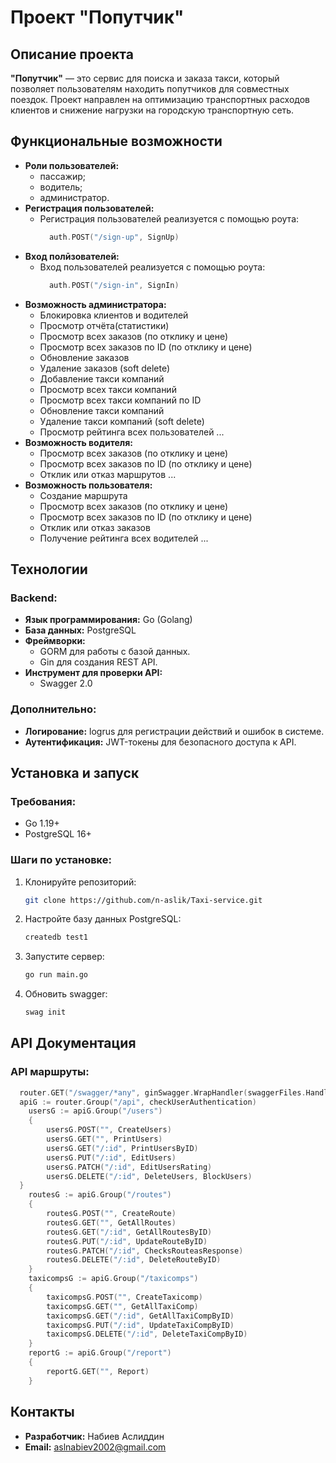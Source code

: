 # Проект "Попутчик"

## Описание проекта

**"Попутчик"** — это сервис для поиска и заказа такси, который позволяет пользователям находить попутчиков для совместных поездок. Проект направлен на оптимизацию транспортных расходов клиентов и снижение нагрузки на городскую транспортную сеть.

## Функциональные возможности
- **Роли пользователей:**
  - пассажир;
  - водитель;
  - администратор.
- **Регистрация пользователей:**
  - Регистрация пользователей реализуется с помощью роута:
    ```go
      auth.POST("/sign-up", SignUp)
    ```
- **Вход полӣзователей:**
  - Вход пользователей реализуется с помощью роута:
    ```go
      auth.POST("/sign-in", SignIn)
    ```
- **Возможность администратора:**
  - Блокировка клиентов и водителей
  - Просмотр отчёта(статистики)
  - Просмотр всех заказов (по отклику и цене)
  - Просмотр всех заказов по ID (по отклику и цене)
  - Обновление заказов
  - Удаление заказов (soft delete)
  - Добавление такси компаний 
  - Просмотр всех такси компаний
  - Просмотр всех такси компаний по ID
  - Обновление такси компаний
  - Удаление такси компаний (soft delete)
  - Просмотр рейтинга всех пользователей
    ...
- **Возможность водителя:**
  - Просмотр всех заказов (по отклику и цене)
  - Просмотр всех заказов по ID (по отклику и цене)
  - Отклик или отказ маршрутов
    ...
- **Возможность пользователя:**
  - Создание маршрута
  - Просмотр всех заказов (по отклику и цене)
  - Просмотр всех заказов по ID (по отклику и цене)
  - Отклик или отказ заказов
  - Получение рейтинга всех водителей
    ...
## Технологии
### Backend:
- **Язык программирования:** Go (Golang)
- **База данных:** PostgreSQL
- **Фреймворки:**
  - GORM для работы с базой данных.
  - Gin для создания REST API.
- **Инструмент для проверки API:**
  - Swagger 2.0

### Дополнительно:
- **Логирование:** logrus для регистрации действий и ошибок в системе.
- **Аутентификация:** JWT-токены для безопасного доступа к API.

## Установка и запуск

### Требования:
- Go 1.19+
- PostgreSQL 16+

### Шаги по установке:
1. Клонируйте репозиторий:
    ```bash
    git clone https://github.com/n-aslik/Taxi-service.git
    ```
2. Настройте базу данных PostgreSQL:
    ```bash
    createdb test1
    ```
3. Запустите сервер:
    ```bash
    go run main.go
    ```
4. Обновить swagger:
    ```bash
    swag init
    ```


## API Документация
### API маршруты:
```go
  router.GET("/swagger/*any", ginSwagger.WrapHandler(swaggerFiles.Handler))
  apiG := router.Group("/api", checkUserAuthentication)
	usersG := apiG.Group("/users")
	{
		usersG.POST("", CreateUsers)
		usersG.GET("", PrintUsers)
		usersG.GET("/:id", PrintUsersByID)
		usersG.PUT("/:id", EditUsers)
		usersG.PATCH("/:id", EditUsersRating)
		usersG.DELETE("/:id", DeleteUsers, BlockUsers)
  }
	routesG := apiG.Group("/routes")
	{
		routesG.POST("", CreateRoute)
		routesG.GET("", GetAllRoutes)
		routesG.GET("/:id", GetAllRoutesByID)
		routesG.PUT("/:id", UpdateRouteByID)
		routesG.PATCH("/:id", ChecksRouteasResponse)
		routesG.DELETE("/:id", DeleteRouteByID)
	}
	taxicompsG := apiG.Group("/taxicomps")
	{
		taxicompsG.POST("", CreateTaxicomp)
		taxicompsG.GET("", GetAllTaxiComp)
		taxicompsG.GET("/:id", GetAllTaxiCompByID)
		taxicompsG.PUT("/:id", UpdateTaxiCompByID)
		taxicompsG.DELETE("/:id", DeleteTaxiCompByID)
	}
	reportG := apiG.Group("/report")
	{
		reportG.GET("", Report)
	}
```
## Контакты
- **Разработчик:** Набиев Аслиддин
- **Email:** aslnabiev2002@gmail.com
